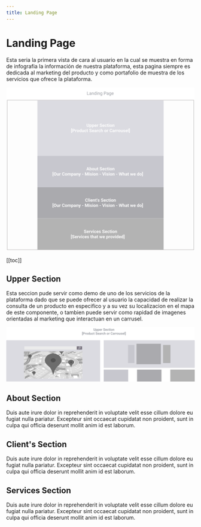```yaml
---
title: Landing Page
---
```


# Landing Page

Esta seria la primera vista de cara al usuario en la cual se muestra en forma de infografia la información de nuestra plataforma, esta pagina siempre es dedicada al marketing del producto y como portafolio de muestra de los servicios que ofrece la plataforma.

![An image](./img/_landingpage.png)


[[toc]]

## Upper Section

Esta seccion pude servir como demo de uno de los servicios de la plataforma dado que se puede ofrecer al usuario la capacidad de realizar la consulta de un producto en especifico y a su vez su localizacion en el mapa de este componente, o tambien puede servir como rapidad de imagenes orientadas al marketing que interactuan en un carrusel.

![An image](./img/_landinguppersection.png)


## About Section

Duis aute irure dolor in reprehenderit in voluptate velit esse
cillum dolore eu fugiat nulla pariatur. Excepteur sint occaecat cupidatat non
proident, sunt in culpa qui officia deserunt mollit anim id est laborum.

## Client's Section

Duis aute irure dolor in reprehenderit in voluptate velit esse
cillum dolore eu fugiat nulla pariatur. Excepteur sint occaecat cupidatat non
proident, sunt in culpa qui officia deserunt mollit anim id est laborum.

## Services Section

Duis aute irure dolor in reprehenderit in voluptate velit esse
cillum dolore eu fugiat nulla pariatur. Excepteur sint occaecat cupidatat non
proident, sunt in culpa qui officia deserunt mollit anim id est laborum.